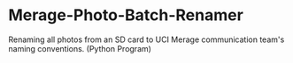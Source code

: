 # Merage-Photo-Batch-Renamer
Renaming all photos from an SD card to UCI Merage communication team's naming conventions. (Python Program)
